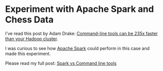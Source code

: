 # Experiment with Apache Spark and Chess Data

I've read this post by Adam Drake: [Command-line tools can be 235x faster than your Hadoop cluster](http://aadrake.com/command-line-tools-can-be-235x-faster-than-your-hadoop-cluster.html).

I was curious to see how [Apache Spark](http://spark.apache.org/) could perform in this case and made this experiment.

Please read my full post: [Spark vs Command line tools](http://aseigneurin.github.io/2015/01/23/spark-vs-command-line-tools.html)

